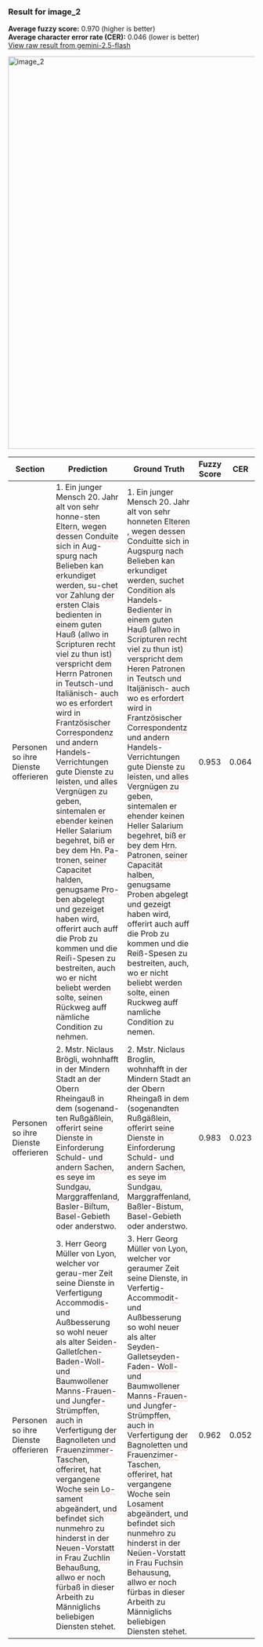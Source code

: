 ### Result for image_2
**Average fuzzy score:** 0.970 (higher is better)<br>**Average character error rate (CER):** 0.046 (lower is better)<br>[View raw result from gemini-2.5-flash](https://github.com/RISE-UNIBAS/humanities_data_benchmark/blob/main/results/2025-09-30/T0199/request_T0199_image_2.json)

<img src="https://github.com/RISE-UNIBAS/humanities_data_benchmark/blob/main/benchmarks/fraktur/images/image_2.jpg?raw=true" alt="image_2" width="800px">

<style>
.diff { text-decoration: underline; text-decoration-color: #ffcccc; text-decoration-style: wavy; }
</style>

| Section | Prediction | Ground Truth | Fuzzy Score | CER |
|---------|------------|--------------|-------------|-----|
| Personen so ihre Dienste offerieren | 1. Ein junger Mensch 20. Jahr alt von sehr honne-<span class="diff">sten Eltern, wegen dessen</span> Co<span class="diff">nduite sich in Aug</span>-<span class="diff">s</span>p<span class="diff">urg nach Belieben kan erkundiget werden, su-chet vor Zahlung der ersten Clais bedienten in einem guten Hauß (allwo in Scripturen recht viel zu thun ist) verspricht dem Herrn</span> P<span class="diff">atronen in Teutsch-und Italiänisch- auch wo es erfordert wird in Frantzösischer Correspondenz und andern Handels-Verrichtungen gute Dienste zu leisten, und alles Vergnügen zu geben, sintemalen er ebender keinen Heller Salarium begehret, biß er bey dem Hn. Pa-tronen, seiner Capacitet halden, genugsame Pro-ben abgelegt und gezeige</span>t haben wird, offerirt auch auff die Prob zu kommen und die Rei<span class="diff">ſi</span>-Spesen zu bestreiten, auch<span class="diff"> wo er nicht beliebt werden solte, s</span>einen R<span class="diff">ü</span>ckweg auff n<span class="diff">ä</span>mliche Condition zu ne<span class="diff">h</span>men. | 1. Ein junger Mensch 20. Jahr alt von sehr honne<span class="diff">ten Elteren , wegen dessen Conduitte sich in Augspurg nach Belieben kan erkundiget werden, suchet Condition als Handels</span>-<span class="diff">Bedienter in einem guten Hauß (allwo in Scripturen recht viel zu thun ist) verspricht dem Heren Patronen in Teutsch und Italjänisch- auch wo es erfordert wird in Frantzösischer</span> Co<span class="diff">rrespondentz und andern Handels</span>-<span class="diff"> Verrichtungen gute Dienste zu leisten, und alles Vergnügen zu geben, sintemalen er ehender keinen Heller Salarium begehret, biß er bey dem Hrn. Patronen, seiner Ca</span>p<span class="diff">acität halben, genugsame</span> P<span class="diff">roben abgelegt und gezeig</span>t haben wird, offerirt auch auff die Prob zu kommen und die Rei<span class="diff">ß</span>-Spesen zu bestreiten, auch<span class="diff">, wo er nicht beliebt werden solte, </span>einen R<span class="diff">u</span>ckweg auff n<span class="diff">a</span>mliche Condition zu nemen. | 0.953 | 0.064 |
| Personen so ihre Dienste offerieren | 2. Mstr. Niclaus Br<span class="diff">ögli</span>, wohnhafft in der Mindern Stadt an der Obern Rheinga<span class="diff">u</span>ß in dem (sogenand-<span class="diff">ten Rußgäßlein, offerirt seine Dienste in Einforderung S</span>ch<span class="diff">uld</span>-<span class="diff"> und andern Sachen, es seye im Sundgau, Marggraffenland, Basler-Biſ</span>tum, Basel-Gebieth oder anderstwo. | 2. Mstr. Niclaus Br<span class="diff">oglin</span>, wohnhafft in der Mindern Stadt an der Obern Rheingaß in dem (sogenand<span class="diff">ten Rußgäßlein, offerirt seine Dienste in Einforderung Schuld</span>-<span class="diff"> und andern Sa</span>ch<span class="diff">en, es seye im Sundgau, Marggraffenland, Baßler</span>-<span class="diff">Bis</span>tum, Basel-Gebieth oder anderstwo. | 0.983 | 0.023 |
| Personen so ihre Dienste offerieren | 3. Herr Georg Müller von Lyon, welcher vor gerau<span class="diff">-</span>mer Zeit seine Dienste in Verfertig<span class="diff">ung </span>Accommodi<span class="diff">s-</span>und Außbesserung so wohl neuer als alter Se<span class="diff">iden-</span>Gallet<span class="diff">ſchen-</span>Ba<span class="diff">den-</span>Wo<span class="diff">ll-und</span> B<span class="diff">aum</span>wo<span class="diff">llener Manns-Frauen-und Jungfer-Str</span>ü<span class="diff">mpffen, auch in Verfertigung der Bagnolleten und Frauenzimmer-Taschen, offeriret, hat vergangene Woche sein Lo-sament abgeändert, und befindet sich nunmehro zu hinderst in der Neuen-Vorstatt in Frau Zuchlin Behaußung, allwo er noch fürbaß</span> in dieser Arbeith zu Männiglichs beliebigen Diensten stehet. | 3. Herr Georg Müller von Lyon, welcher vor geraumer Zeit seine Dienste<span class="diff">,</span> in Verfertig<span class="diff">-</span>Accommodi<span class="diff">t- </span>und Außbesserung so wohl neuer als alter Se<span class="diff">yden- </span>Gallet<span class="diff">seyden-Faden- Woll- und </span>Ba<span class="diff">umwollener Manns-Frauen- und Jungfer-Strümpffen, auch in Verfertigung der Bagnoletten und Frauenzimer-Taschen, offeriret, hat vergangene </span>Wo<span class="diff">che sein Losament abgeändert, und befindet sich nunmehro zu hinderst in der Neüen-Vorstatt in Frau Fuchsin</span> B<span class="diff">ehausung, all</span>wo<span class="diff"> er noch f</span>ü<span class="diff">rbas</span> in dieser Arbeith zu Männiglichs beliebigen Diensten stehet. | 0.962 | 0.052 |
